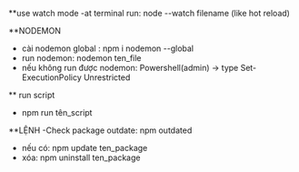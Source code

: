 \*\*use watch mode
-at terminal run: node --watch filename (like hot reload)

\*\*NODEMON

- cài nodemon global : npm i nodemon --global
- run nodemon: nodemon ten_file
- nếu không run được nodemon: Powershell(admin) -> type Set-ExecutionPolicy Unrestricted

\*\* run script

- npm run tên_script

\*\*LỆNH
-Check package outdate: npm outdated

- nếu có: npm update ten_package
- xóa: npm uninstall ten_package
